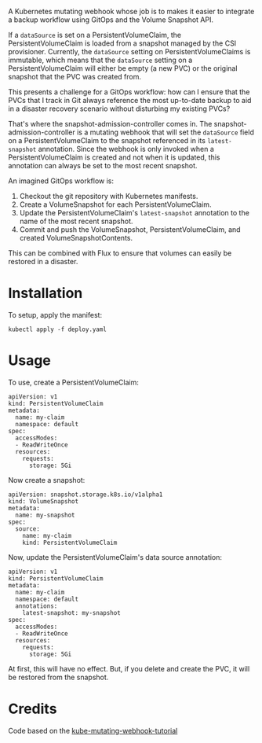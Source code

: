 A Kubernetes mutating webhook whose job is to makes it easier to integrate a backup workflow using GitOps and the Volume Snapshot API.

If a `dataSource` is set on a PersistentVolumeClaim, the PersistentVolumeClaim is loaded from a snapshot managed by the CSI provisioner. Currently,
the `dataSource` setting on PersistentVolumeClaims is immutable, which means that the `dataSource` setting on a PersistentVolumeClaim will either be
empty (a new PVC) or the original snapshot that the PVC was created from.

This presents a challenge for a GitOps workflow: how can I ensure that the PVCs that I track in Git always reference the most up-to-date backup to aid
in a disaster recovery scenario without disturbing my existing PVCs?

That's where the snapshot-admission-controller comes in. The snapshot-admission-controller is a mutating webhook that will set the `dataSource` field on
a PersistentVolumeClaim to the snapshot referenced in its `latest-snapshot` annotation. Since the webhook is only invoked when a PersistentVolumeClaim
is created and not when it is updated, this annotation can always be set to the most recent snapshot.

An imagined GitOps workflow is:

1. Checkout the git repository with Kubernetes manifests.
2. Create a VolumeSnapshot for each PersistentVolumeClaim.
3. Update the PersistentVolumeClaim's `latest-snapshot` annotation to the name of the most recent snapshot.
3. Commit and push the VolumeSnapshot, PersistentVolumeClaim, and created VolumeSnapshotContents.

This can be combined with Flux to ensure that volumes can easily be restored in a disaster.

# Installation

To setup, apply the manifest:

```
kubectl apply -f deploy.yaml
```

# Usage

To use, create a PersistentVolumeClaim:

```
apiVersion: v1
kind: PersistentVolumeClaim
metadata:
  name: my-claim
  namespace: default
spec:
  accessModes:
  - ReadWriteOnce
  resources:
    requests:
      storage: 5Gi
```

Now create a snapshot:

```
apiVersion: snapshot.storage.k8s.io/v1alpha1
kind: VolumeSnapshot
metadata:
  name: my-snapshot 
spec:
  source:
    name: my-claim
    kind: PersistentVolumeClaim
```

Now, update the PersistentVolumeClaim's data source annotation:

```
apiVersion: v1
kind: PersistentVolumeClaim
metadata:
  name: my-claim
  namespace: default
  annotations:
    latest-snapshot: my-snapshot
spec:
  accessModes:
  - ReadWriteOnce
  resources:
    requests:
      storage: 5Gi
```

At first, this will have no effect. But, if you delete and create the PVC, it will be restored from the snapshot.

# Credits

Code based on the [kube-mutating-webhook-tutorial](https://github.com/morvencao/kube-mutating-webhook-tutorial)
